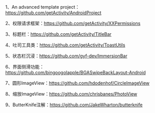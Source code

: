 1、An advanced template project： https://github.com/getActivity/AndroidProject

2、权限请求框架：https://github.com/getActivity/XXPermissions

3、标题栏：https://github.com/getActivity/TitleBar

4、吐司工具类：https://github.com/getActivity/ToastUtils

5、状态栏沉浸：https://github.com/gyf-dev/ImmersionBar

6、界面侧滑功能：https://github.com/bingoogolapple/BGASwipeBackLayout-Android

7、圆形ImageView：https://github.com/hdodenhof/CircleImageView

8、缩放ImageView：https://github.com/chrisbanes/PhotoView

9、ButterKnife注解：https://github.com/JakeWharton/butterknife

